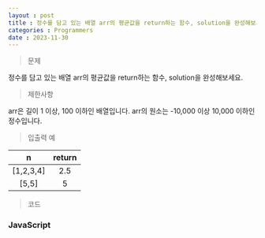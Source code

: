 ```yaml
---
layout : post
title : 정수를 담고 있는 배열 arr의 평균값을 return하는 함수, solution을 완성해보세요.
categories : Programmers
date : 2023-11-30
---
```

> 문제<br>

정수를 담고 있는 배열 arr의 평균값을 return하는 함수, solution을 완성해보세요.

> 제한사항<br>

arr은 길이 1 이상, 100 이하인 배열입니다.
arr의 원소는 -10,000 이상 10,000 이하인 정수입니다.

> 입출력 예<br>

|n|return|
|:--:|:--:|
|[1,2,3,4]|2.5|
|[5,5]|5|

> 코드

### JavaScript

<script src="https://gist.github.com/kwontaehoon/117d99f97820be00b68f4b5a156e3ad5.js"></script>